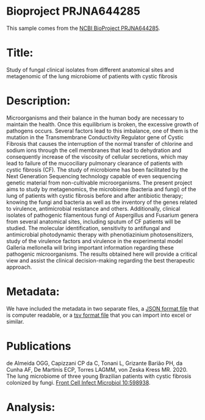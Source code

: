 # Bioproject PRJNA644285

This sample comes from the [NCBI BioProject PRJNA644285](https://www.ncbi.nlm.nih.gov/bioproject/?term=PRJNA644285).

# Title:

Study of fungal clinical isolates from different anatomical sites and metagenomic of the lung microbiome of patients with cystic fibrosis

# Description:

Microorganisms and their balance in the human body are necessary to maintain the health. Once this equilibrium is broken, the excessive growth of pathogens occurs. Several factors lead to this imbalance, one of them is the mutation in the Transmembrane Conductivity Regulator gene of Cystic Fibrosis that causes the interruption of the normal transfer of chlorine and sodium ions through the cell membranes that lead to dehydration and consequently increase of the viscosity of cellular secretions, which may lead to failure of the mucociliary pulmonary clearance of patients with cystic fibrosis (CF). The study of microbiome has been facilitated by the Next Generation Sequencing technology capable of even sequencing genetic material from non-cultivable microorganisms. The present project aims to study by metagenomics, the microbiome (bacteria and fungi) of the lung of patients with cystic fibrosis before and after antibiotic therapy; knowing the fungi and bacteria as well as the inventory of the genes related to virulence, antimicrobial resistance and others. Additionally, clinical isolates of pathogenic filamentous fungi of Aspergillus and Fusarium genera from several anatomical sites, including sputum of CF patients will be studied. The molecular identification, sensitivity to antifungal and antimicrobial photodynamic therapy with phenotiazinium photosensitizers, study of the virulence factors and virulence in the experimental model Galleria mellonella will bring important information regarding these pathogenic microorganisms. The results obtained here will provide a critical view and assist the clinical decision-making regarding the best therapeutic approach.


# Metadata:
We have included the metadata in two separate files, a [JSON format file](PRJNA644285.metadata.json.gz) that is computer readable, or a [tsv format file](PRJNA644285.metadata.tsv.gz) that you can import into excel or similar.

# Publications

de Almeida OGG, Capizzani CP da C, Tonani L, Grizante Barião PH, da Cunha AF, De Martinis ECP, Torres LAGMM, von Zeska Kress MR. 2020. The lung microbiome of three young Brazilian patients with cystic fibrosis colonized by fungi. [Front Cell Infect Microbiol 10:598938](https://doi.org/10.3389/fcimb.2020.598938).
  
# Analysis:

